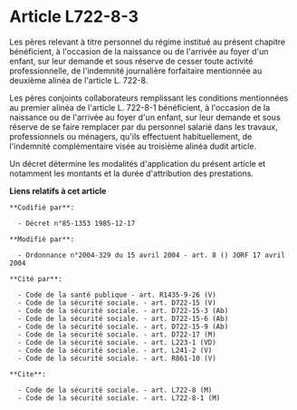 # Article L722-8-3

Les pères relevant à titre personnel du régime institué au présent chapitre bénéficient, à l'occasion de la naissance ou de
l'arrivée au foyer d'un enfant, sur leur demande et sous réserve de cesser toute activité professionnelle, de l'indemnité
journalière forfaitaire mentionnée au deuxième alinéa de l'article L. 722-8.

Les pères conjoints collaborateurs remplissant les conditions mentionnées au premier alinéa de l'article L. 722-8-1
bénéficient, à l'occasion de la naissance ou de l'arrivée au foyer d'un enfant, sur leur demande et sous réserve de se faire
remplacer par du personnel salarié dans les travaux, professionnels ou ménagers, qu'ils effectuent habituellement, de
l'indemnité complémentaire visée au troisième alinéa dudit article.

Un décret détermine les modalités d'application du présent article et notamment les montants et la durée d'attribution des
prestations.

**Liens relatifs à cet article**

	**Codifié par**:

	  - Décret n°85-1353 1985-12-17

	**Modifié par**:

	  - Ordonnance n°2004-329 du 15 avril 2004 - art. 8 () JORF 17 avril 2004

	**Cité par**:

	  - Code de la santé publique - art. R1435-9-26 (V)
	  - Code de la sécurité sociale. - art. D722-15 (V)
	  - Code de la sécurité sociale. - art. D722-15-3 (Ab)
	  - Code de la sécurité sociale. - art. D722-15-6 (Ab)
	  - Code de la sécurité sociale. - art. D722-15-9 (Ab)
	  - Code de la sécurité sociale. - art. D722-17 (M)
	  - Code de la sécurité sociale. - art. L223-1 (VD)
	  - Code de la sécurité sociale. - art. L241-2 (V)
	  - Code de la sécurité sociale. - art. R861-10 (V)

	**Cite**:

	  - Code de la sécurité sociale. - art. L722-8 (M)
	  - Code de la sécurité sociale. - art. L722-8-1 (M)
